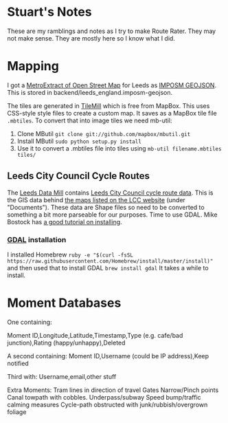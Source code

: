 # Stuart's Notes

These are my ramblings and notes as I try to make Route Rater. They may not make sense. They are mostly here so I know what I did.

# Mapping

I got a [MetroExtract of Open Street Map](https://mapzen.com/metro-extracts) for Leeds as [IMPOSM GEOJSON](https://s3.amazonaws.com/metro-extracts.mapzen.com/leeds_england.imposm-geojson.zip). This is stored in backend/leeds_england.imposm-geojson.

The tiles are generated in [TileMill](https://www.mapbox.com/tilemill/) which is free from MapBox. This uses CSS-style style files to create a custom map. It saves as a MapBox tile file `.mbtiles`. To convert that into image tiles we need mb-util:

1. Clone MButil `git clone git://github.com/mapbox/mbutil.git`
1. Install MButil `sudo python setup.py install`
1. Use it to convert a .mbtiles file into tiles using `mb-util filename.mbtiles tiles/`

## Leeds City Council Cycle Routes

The [Leeds Data Mill](http://leedsdatamill.org/) contains [Leeds City Council cycle route data](http://leedsdatamill.org/dataset/cycle-routes-in-leeds/resource/8a09a634-d190-4ea0-8b50-6983eedca7ee). This is the GIS data behind [the maps listed on the LCC website](http://www.leeds.gov.uk/residents/Pages/Cycling-in-Leeds.aspx) (under "Documents"). These data are Shape files so need to be converted to something a bit more parseable for our purposes. Time to use GDAL. Mike Bostock has [a good tutorial on installing](http://bost.ocks.org/mike/map/).

### [GDAL](http://www.gdal.org/) installation
I installed Homebrew 
`ruby -e "$(curl -fsSL https://raw.githubusercontent.com/Homebrew/install/master/install)"`
and then used that to install GDAL 
`brew install gdal`
It takes a while to install.

# Moment Databases

One containing:

Moment ID,Longitude,Latitude,Timestamp,Type (e.g. cafe/bad junction),Rating (happy/unhappy),Deleted

A second containing:
Moment ID,Username (could be IP address),Keep notified

Third with:
Username,email,other stuff

Extra Moments:
Tram lines in direction of travel
Gates
Narrow/Pinch points
Canal towpath with cobbles.
Underpass/subway
Speed bump/traffic calming measures
Cycle-path obstructed with junk/rubbish/overgrown foliage
